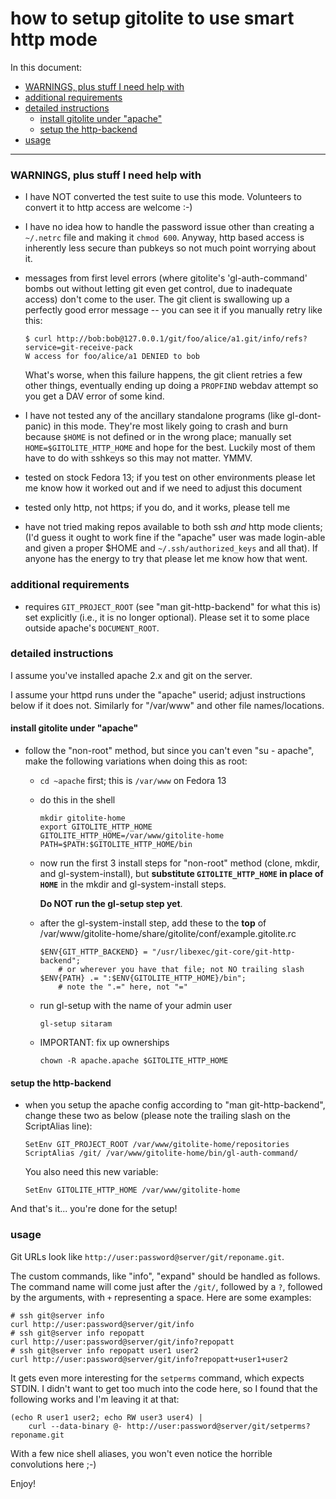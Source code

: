 # how to setup gitolite to use smart http mode

In this document:

  * <a href="#_WARNINGS_plus_stuff_I_need_help_with">WARNINGS, plus stuff I need help with</a>
  * <a href="#_additional_requirements">additional requirements</a>
  * <a href="#_detailed_instructions">detailed instructions</a>
      * <a href="#_install_gitolite_under_apache_">install gitolite under "apache"</a>
      * <a href="#_setup_the_http_backend">setup the http-backend</a>
  * <a href="#_usage">usage</a>

----

<a name="_WARNINGS_plus_stuff_I_need_help_with"></a>

### WARNINGS, plus stuff I need help with

  * I have NOT converted the test suite to use this mode.  Volunteers to
    convert it to http access are welcome :-)

  * I have no idea how to handle the password issue other than creating a
    `~/.netrc` file and making it `chmod 600`.  Anyway, http based access is
    inherently less secure than pubkeys so not much point worrying about it.

  * messages from first level errors (where gitolite's 'gl-auth-command' bombs
    out without letting git even get control, due to inadequate access) don't
    come to the user.  The git client is swallowing up a perfectly good error
    message -- you can see it if you manually retry like this:

        $ curl http://bob:bob@127.0.0.1/git/foo/alice/a1.git/info/refs?service=git-receive-pack
        W access for foo/alice/a1 DENIED to bob

    What's worse, when this failure happens, the git client retries a few
    other things, eventually ending up doing a `PROPFIND` webdav attempt so
    you get a DAV error of some kind.

  * I have not tested any of the ancillary standalone programs (like
    gl-dont-panic) in this mode.  They're most likely going to crash and burn
    because `$HOME` is not defined or in the wrong place; manually set
    `HOME=$GITOLITE_HTTP_HOME` and hope for the best.  Luckily most of them
    have to do with sshkeys so this may not matter.  YMMV.

  * tested on stock Fedora 13; if you test on other environments please let me
    know how it worked out and if we need to adjust this document

  * tested only http, not https; if you do, and it works, please tell me

  * have not tried making repos available to both ssh *and* http mode clients;
    (I'd guess it ought to work fine if the "apache" user was made login-able
    and given a proper $HOME and `~/.ssh/authorized_keys` and all that).  If
    anyone has the energy to try that please let me know how that went.

<a name="_additional_requirements"></a>

### additional requirements

  * requires `GIT_PROJECT_ROOT` (see "man git-http-backend" for what this is)
    set explicitly (i.e., it is no longer optional).  Please set it to some
    place outside apache's `DOCUMENT_ROOT`.

<a name="_detailed_instructions"></a>

### detailed instructions

I assume you've installed apache 2.x and git on the server.

I assume your httpd runs under the "apache" userid; adjust instructions below
if it does not.  Similarly for "/var/www" and other file names/locations.

<a name="_install_gitolite_under_apache_"></a>

#### install gitolite under "apache"

  * follow the "non-root" method, but since you can't even "su - apache", make
    the following variations when doing this as root:

      * `cd ~apache` first; this is `/var/www` on Fedora 13

      * do this in the shell

            mkdir gitolite-home
            export GITOLITE_HTTP_HOME
            GITOLITE_HTTP_HOME=/var/www/gitolite-home
            PATH=$PATH:$GITOLITE_HTTP_HOME/bin

      * now run the first 3 install steps for "non-root" method (clone, mkdir,
        and gl-system-install), but **substitute `GITOLITE_HTTP_HOME` in place of
        `HOME`** in the mkdir and gl-system-install steps.

        **Do NOT run the gl-setup step yet**.

      * after the gl-system-install step, add these to the **top** of
        /var/www/gitolite-home/share/gitolite/conf/example.gitolite.rc

            $ENV{GIT_HTTP_BACKEND} = "/usr/libexec/git-core/git-http-backend";
                # or wherever you have that file; not NO trailing slash
            $ENV{PATH} .= ":$ENV{GITOLITE_HTTP_HOME}/bin";
                # note the ".=" here, not "="

      * run gl-setup with the name of your admin user

            gl-setup sitaram

      * IMPORTANT: fix up ownerships

            chown -R apache.apache $GITOLITE_HTTP_HOME

<a name="_setup_the_http_backend"></a>

#### setup the http-backend

  * when you setup the apache config according to "man git-http-backend",
    change these two as below (please note the trailing slash on the
    ScriptAlias line):

        SetEnv GIT_PROJECT_ROOT /var/www/gitolite-home/repositories
        ScriptAlias /git/ /var/www/gitolite-home/bin/gl-auth-command/

    You also need this new variable:

        SetEnv GITOLITE_HTTP_HOME /var/www/gitolite-home

And that's it... you're done for the setup!

<a name="_usage"></a>

### usage

Git URLs look like `http://user:password@server/git/reponame.git`.

The custom commands, like "info", "expand" should be handled as follows.  The
command name will come just after the `/git/`, followed by a `?`, followed by
the arguments, with `+` representing a space.  Here are some examples:

    # ssh git@server info
    curl http://user:password@server/git/info
    # ssh git@server info repopatt
    curl http://user:password@server/git/info?repopatt
    # ssh git@server info repopatt user1 user2
    curl http://user:password@server/git/info?repopatt+user1+user2

It gets even more interesting for the `setperms` command, which expects STDIN.
I didn't want to get too much into the code here, so I found that the
following works and I'm leaving it at that:

    (echo R user1 user2; echo RW user3 user4) |
        curl --data-binary @- http://user:password@server/git/setperms?reponame.git

With a few nice shell aliases, you won't even notice the horrible convolutions
here ;-)

Enjoy!
